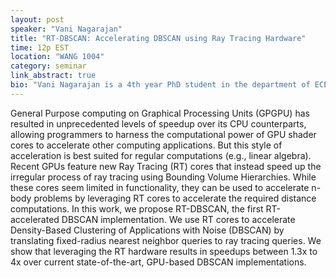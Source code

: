 ```yaml
---
layout: post
speaker: "Vani Nagarajan"
title: "RT-DBSCAN: Accelerating DBSCAN using Ray Tracing Hardware"
time: 12p EST
location: "WANG 1004"
category: seminar
link_abstract: true
bio: "Vani Nagarajan is a 4th year PhD student in the department of ECE advised by Prof. Milind Kulkarni. She works on accelerating irregular applications using Ray Tracing hardware."
---
```

General Purpose computing on Graphical Processing Units (GPGPU) has resulted in unprecedented levels of speedup over its CPU counterparts, allowing programmers to harness the computational power of GPU shader cores to accelerate other computing applications. But this style of acceleration is best suited for regular computations (e.g., linear algebra). Recent GPUs feature new Ray Tracing (RT) cores that instead speed up the irregular process of ray tracing using Bounding Volume Hierarchies. While these cores seem limited in functionality, they can be used to accelerate n-body problems by leveraging RT cores to accelerate the required distance computations. In this work, we propose RT-DBSCAN, the first RT-accelerated DBSCAN implementation. We use RT cores to accelerate Density-Based Clustering of Applications with Noise (DBSCAN) by translating fixed-radius nearest neighbor queries to ray tracing queries. We show that leveraging the RT hardware results in speedups between 1.3x to 4x over current state-of-the-art, GPU-based DBSCAN implementations.
